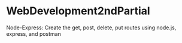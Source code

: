 # WebDevelopment2ndPartial
 Node-Express: Create the get, post, delete, put routes using node.js, express, and postman
